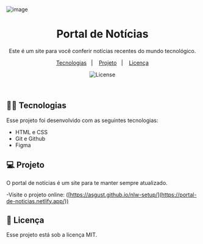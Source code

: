 ![image](https://github.com/user-attachments/assets/6812e9fb-e523-41b0-8188-95d93f038874)
<h1 align="center"> Portal de Notícias </h1>

<p align="center">
Este é um site para você conferir notícias recentes do mundo tecnológico. <br/>
</p>

<p align="center">
  <a href="#-tecnologias">Tecnologias</a>&nbsp;&nbsp;&nbsp;|&nbsp;&nbsp;&nbsp;
  <a href="#-projeto">Projeto</a>&nbsp;&nbsp;&nbsp;|&nbsp;&nbsp;&nbsp;
  <a href="#memo-licença">Licença</a>
</p>

<p align="center">
  <img alt="License" src="https://img.shields.io/static/v1?label=license&message=MIT&color=49AA26&labelColor=000000">
</p>

<br>


## 👩‍💻 Tecnologias

Esse projeto foi desenvolvido com as seguintes tecnologias:

- HTML e CSS
- Git e Github
- Figma

## 💻 Projeto

O portal de notícias é um site para te manter sempre atualizado.

-Visite o projeto online: ([https://asgust.github.io/nlw-setup/](https://portal-de-noticias.netlify.app/))


## :memo: Licença

Esse projeto está sob a licença MIT.
